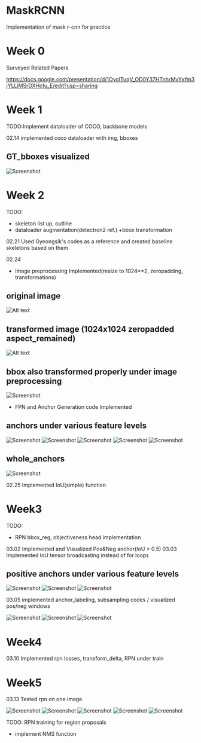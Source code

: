 # MaskRCNN
Implementation of mask r-cnn for practice

# Week 0
Surveyed Related Papers

https://docs.google.com/presentation/d/1OyoITuqV_OD0Y37HTnhrMvYxfm3jYLLiMSrDXHctu_E/edit?usp=sharing

# Week 1
TODO:Implement dataloader of COCO, backbone models

02.14 implemented coco dataloader with img, bboxes

## GT_bboxes visualized
![Screenshot](/assets/gt_bboxes.png)

# Week 2
TODO:
- skeleton list up, outline
- dataloader augmentation(detectron2 ref.) +bbox transformation

02.21 Used Gyeongsik's codes as a reference and created baseline skeletons based on them

02.24
- Image preprocessing Implemented(resize to 1024**2, zeropadding, transformations)

## original image
![Alt text](/assets/orig.png?raw=true "Original Image")
## transformed image (1024x1024 zeropadded aspect_remained)
![Alt text](/assets/transformed.png?raw=true "Transformed Image")
## bbox also transformed properly under image preprocessing
![Screenshot](/assets/bbox_under_transformation.png)


- FPN and Anchor Generation code Implemented

## anchors under various feature levels
![Screenshot](/assets/4.png)
![Screenshot](/assets/8.png)
![Screenshot](/assets/16.png)
![Screenshot](/assets/32.png)
![Screenshot](/assets/64.png)


## whole_anchors
![Screenshot](/assets/whole_anchors.png)

02.25 Implemented IoU(simple) function

# Week3

TODO:
- RPN bbox_reg, objectiveness head implementation

03.02 Implemented and Visualized Pos&Neg anchor(IoU > 0.5)
03.03 Implemented IoU tensor broadcasting instead of for loops

## positive anchors under various feature levels
![Screenshot](/assets/pos64.png)
![Screenshot](/assets/pos16.png)
![Screenshot](/assets/pos8.png)

03.05 implemented anchor_labeling, subsampling codes / visualized pos/neg windows

![Screenshot](/assets/pos_neg_1.png)
![Screenshot](/assets/pos_neg_2.png)
![Screenshot](/assets/pos_neg_3.png)

# Week4

03.10 Implemented rpn losses, transform_delta, RPN under train

# Week5

03.13 Tested rpn on one image

![Screenshot](/assets/vis_proposals/out10.png)
![Screenshot](/assets/vis_proposals/out20.png)
![Screenshot](/assets/vis_proposals/out50.png)
![Screenshot](/assets/vis_proposals/out100.png)
![Screenshot](/assets/vis_proposals/out200.png)


TODO: RPN training for region proposals
- implement NMS function